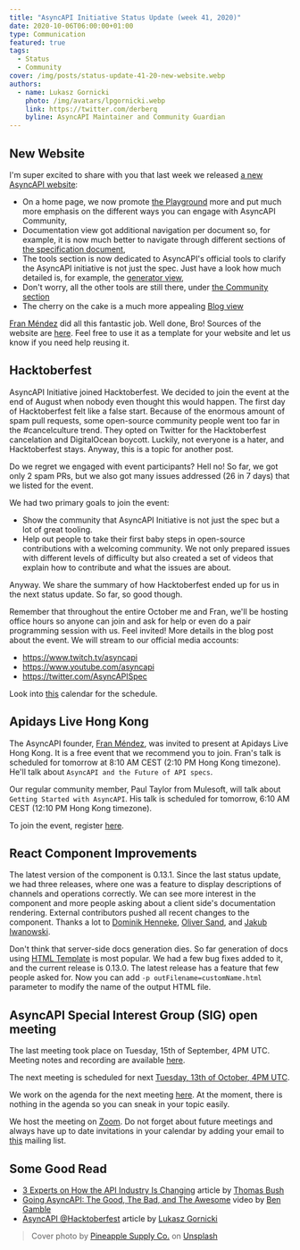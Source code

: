 ```yaml
---
title: "AsyncAPI Initiative Status Update (week 41, 2020)"
date: 2020-10-06T06:00:00+01:00
type: Communication
featured: true
tags:
  - Status
  - Community
cover: /img/posts/status-update-41-20-new-website.webp
authors:
  - name: Lukasz Gornicki
    photo: /img/avatars/lpgornicki.webp
    link: https://twitter.com/derberq
    byline: AsyncAPI Maintainer and Community Guardian
---
```




## New Website

I'm super excited to share with you that last week we released [a new AsyncAPI website](/):
- On a home page, we now promote [the Playground](https://playground.asyncapi.io) more and put much more emphasis on the different ways you can engage with AsyncAPI Community,
- Documentation view got additional navigation per document so, for example, it is now much better to navigate through different sections of [the specification document](/docs/specifications/2.0.0),
- The tools section is now dedicated to AsyncAPI's official tools to clarify the AsyncAPI initiative is not just the spec. Just have a look how much detailed is, for example, the [generator view](/generator),
- Don't worry, all the other tools are still there, under [the Community section](/docs/community/tooling)
- The cherry on the cake is a much more appealing [Blog view](/blog)

[Fran Méndez](https://twitter.com/fmvilas) did all this fantastic job. Well done, Bro! Sources of the website are [here](https://github.com/asyncapi/website). Feel free to use it as a template for your website and let us know if you need help reusing it.

## Hacktoberfest

AsyncAPI Initiative joined Hacktoberfest. We decided to join the event at the end of August when nobody even thought this would happen. The first day of Hacktoberfest felt like a false start. Because of the enormous amount of spam pull requests, some open-source community people went too far in the #cancelculture trend. They opted on Twitter for the Hacktoberfest cancelation and DigitalOcean boycott. Luckily, not everyone is a hater, and Hacktoberfest stays. Anyway, this is a topic for another post.

Do we regret we engaged with event participants? Hell no! So far, we got only 2 spam PRs, but we also got many issues addressed (26 in 7 days) that we listed for the event.

We had two primary goals to join the event:
- Show the community that AsyncAPI Initiative is not just the spec but a lot of great tooling.
- Help out people to take their first baby steps in open-source contributions with a welcoming community. We not only prepared issues with different levels of difficulty but also created a set of videos that explain how to contribute and what the issues are about. 

Anyway. We share the summary of how Hacktoberfest ended up for us in the next status update. So far, so good though.

Remember that throughout the entire October me and Fran, we'll be hosting office hours so anyone can join and ask for help or even do a pair programming session with us. Feel invited! More details in the blog post about the event. We will stream to our official media accounts:
- https://www.twitch.tv/asyncapi
- https://www.youtube.com/asyncapi
- https://twitter.com/AsyncAPISpec 

Look into [this](https://calendar.google.com/calendar/u/0?cid=dGJyYmZxNGRlNWJjbmd0OG9rdmV2NGxzdGtAZ3JvdXAuY2FsZW5kYXIuZ29vZ2xlLmNvbQ) calendar for the schedule.

## Apidays Live Hong Kong

The AsyncAPI founder, [Fran Méndez](https://twitter.com/fmvilas), was invited to present at Apidays Live Hong Kong. It is a free event that we recommend you to join. Fran's talk is scheduled for tomorrow at 8:10 AM CEST (2:10 PM Hong Kong timezone). He'll talk about `AsyncAPI and the Future of API specs`.

Our regular community member, Paul Taylor from Mulesoft, will talk about `Getting Started with AsyncAPI`. His talk is scheduled for tomorrow, 6:10 AM CEST (12:10 PM Hong Kong timezone).

 To join the event, register [here](https://www.eventbrite.com/e/apidays-live-hong-kong-the-open-api-economy-finance-as-a-service-api-ecosystems-tickets-104511637120). 

## React Component Improvements

The latest version of the component is 0.13.1. Since the last status update, we had three releases, where one was a feature to display descriptions of channels and operations correctly. We can see more interest in the component and more people asking about a client side's documentation rendering. External contributors pushed all recent changes to the component. Thanks a lot to [Dominik Henneke](https://github.com/dhenneke), [Oliver Sand](https://github.com/Fox32), and [Jakub Iwanowski](https://github.com/JakubIwanowski).

Don't think that server-side docs generation dies. So far generation of docs using [HTML Template](https://github.com/asyncapi/html-template) is most popular. We had a few bug fixes added to it, and the current release is 0.13.0. The latest release has a feature that few people asked for. Now you can add `-p outFilename=customName.html` parameter to modify the name of the output HTML file.

## AsyncAPI Special Interest Group (SIG) open meeting

The last meeting took place on Tuesday, 15th of September, 4PM UTC. Meeting notes and recording are available [here](https://github.com/asyncapi/asyncapi/issues/443). 

The next meeting is scheduled for next [Tuesday, 13th of October, 4PM UTC](https://everytimezone.com/s/89b676b6). 

We work on the agenda for the next meeting [here](https://github.com/asyncapi/asyncapi/issues/451). At the moment, there is nothing in the agenda so you can sneak in your topic easily. 

We host the meeting on [Zoom](https://zoom.us/j/165106914). Do not forget about future meetings and always have up to date invitations in your calendar by adding your email to [this](https://groups.google.com/forum/#!forum/asyncapi-users) mailing list.

## Some Good Read

- [3 Experts on How the API Industry Is Changing](https://nordicapis.com/3-experts-on-how-the-api-industry-is-changing/) article by [Thomas Bush](https://www.linkedin.com/in/thomasbush/)
- [Going AsyncAPI: The Good, The Bad, and The Awesome](https://www.youtube.com/watch?v=bSfgNDJf97M) video by [Ben Gamble](https://twitter.com/BenGamble7)
- [AsyncAPI @Hacktoberfest](https://www.asyncapi.com/blog/hacktoberfest-2020) article by [Lukasz Gornicki](https://twitter.com/derberq)

> Cover photo by <a href="https://unsplash.com/@pineapple?utm_source=unsplash&amp;utm_medium=referral&amp;utm_content=creditCopyText">Pineapple Supply Co.</a> on <a href="https://unsplash.com/s/photos/celebrate?utm_source=unsplash&amp;utm_medium=referral&amp;utm_content=creditCopyText">Unsplash</a>
